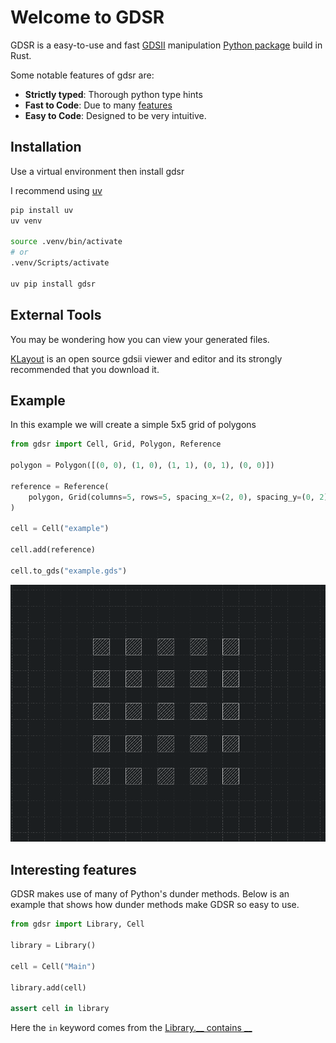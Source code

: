 # Welcome to GDSR

GDSR is a easy-to-use and fast [GDSII](https://en.wikipedia.org/wiki/GDSII) manipulation [Python package](https://pypi.org/project/gdsr/) build in Rust.

Some notable features of gdsr are:

- **Strictly typed**: Thorough python type hints
- **Fast to Code**: Due to many [features](#interesting-features)
- **Easy to Code**: Designed to be very intuitive.

## Installation

Use a virtual environment then install gdsr

I recommend using [uv](https://github.com/astral-sh/uv)

```bash
pip install uv
uv venv

source .venv/bin/activate
# or
.venv/Scripts/activate

uv pip install gdsr
```

## External Tools

You may be wondering how you can view your generated files.

[KLayout](https://www.klayout.de/build.html) is an open source gdsii viewer and editor and its strongly recommended that you download it.

## Example

In this example we will create a simple 5x5 grid of polygons

```python
from gdsr import Cell, Grid, Polygon, Reference

polygon = Polygon([(0, 0), (1, 0), (1, 1), (0, 1), (0, 0)])

reference = Reference(
    polygon, Grid(columns=5, rows=5, spacing_x=(2, 0), spacing_y=(0, 2))
)

cell = Cell("example")

cell.add(reference)

cell.to_gds("example.gds")
```

![example-polygon-reference](./public/example-polygon-grid.png)

## Interesting features

GDSR makes use of many of Python's dunder methods. Below is an example that shows how dunder methods make GDSR so easy to use.

```Python
from gdsr import Library, Cell

library = Library()

cell = Cell("Main")

library.add(cell)

assert cell in library
```

Here the `in` keyword comes from the [Library.__ contains __ ](/python-api/library#gdsr._gdsr.Library.__contains__)